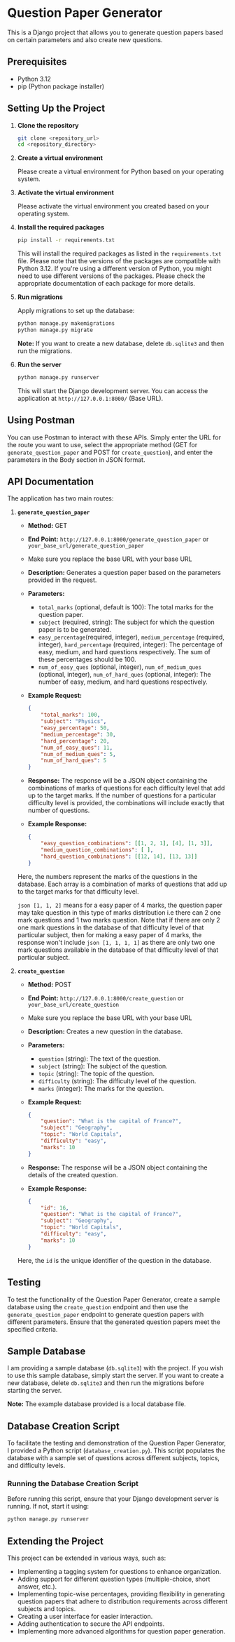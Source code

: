 # Question Paper Generator

This is a Django project that allows you to generate question papers based on certain parameters and also create new questions.

## Prerequisites

- Python 3.12
- pip (Python package installer)

## Setting Up the Project

1. **Clone the repository**

    ```bash
    git clone <repository_url>
    cd <repository_directory>
    ```

2. **Create a virtual environment**

    Please create a virtual environment for Python based on your operating system.

3. **Activate the virtual environment**

    Please activate the virtual environment you created based on your operating system.

4. **Install the required packages**

    ```bash
    pip install -r requirements.txt
    ```

    This will install the required packages as listed in the `requirements.txt` file. Please note that the versions of the packages are compatible with Python 3.12. If you're using a different version of Python, you might need to use different versions of the packages. Please check the appropriate documentation of each package for more details.

5. **Run migrations**

    Apply migrations to set up the database:

    ```bash
    python manage.py makemigrations
    python manage.py migrate
    ```

    **Note:** If you want to create a new database, delete `db.sqlite3` and then run the migrations.

6. **Run the server**

    ```bash
    python manage.py runserver
    ```

    This will start the Django development server. You can access the application at `http://127.0.0.1:8000/` (Base URL).

## Using Postman
You can use Postman to interact with these APIs. Simply enter the URL for the route you want to use, select the appropriate method (GET for `generate_question_paper` and POST for `create_question`), and enter the parameters in the Body section in JSON format.

## API Documentation

The application has two main routes:

1. **`generate_question_paper`**

    - **Method:** GET
    - **End Point:** `http://127.0.0.1:8000/generate_question_paper` or `your_base_url/generate_question_paper`
    - Make sure you replace the base URL with your base URL
    - **Description:** Generates a question paper based on the parameters provided in the request.
    - **Parameters:**
        - `total_marks` (optional, default is 100): The total marks for the question paper.
        - `subject` (required, string): The subject for which the question paper is to be generated.
        - `easy_percentage`(required, integer), `medium_percentage` (required, integer), `hard_percentage` (required, integer): The percentage of easy, medium, and hard questions respectively. The sum of these percentages should be 100.
        - `num_of_easy_ques` (optional, integer), `num_of_medium_ques` (optional, integer), `num_of_hard_ques` (optional, integer): The number of easy, medium, and hard questions respectively.

    - **Example Request:**
        ```json
        {
            "total_marks": 100,
            "subject": "Physics",
            "easy_percentage": 50,
            "medium_percentage": 30,
            "hard_percentage": 20,
            "num_of_easy_ques": 11,
            "num_of_medium_ques": 5,
            "num_of_hard_ques": 5
        }
        ```

    - **Response:** The response will be a JSON object containing the combinations of marks of questions for each difficulty level that add up to the target marks. If the number of questions for a particular difficulty level is provided, the combinations will include exactly that number of questions.

    - **Example Response:**
        ```json
        {
            "easy_question_combinations": [[1, 2, 1], [4], [1, 3]],
            "medium_question_combinations": [ ],
            "hard_question_combinations": [[12, 14], [13, 13]]
        }
        ```
    Here, the numbers represent the marks of the questions in the database. Each array is a combination of marks of questions that add up to the target marks for that difficulty level.

    ```json [1, 1, 2]``` means for a easy paper of 4 marks, the question paper may take question in this type of marks distribution i.e there can 2 one mark questions and 1 two marks question. Note that if there are only 2 one mark questions in the database of that difficulty level of that particular subject, then for making a easy paper of 4 marks, the response won't include ```json [1, 1, 1, 1]``` as there are only two one mark questions available in the database of that difficulty level of that particular subject.

2. **`create_question`**

    - **Method:** POST
    - **End Point:** `http://127.0.0.1:8000/create_question` or `your_base_url/create_question`
    - Make sure you replace the base URL with your base URL
    - **Description:** Creates a new question in the database.
    - **Parameters:**
        - `question` (string): The text of the question.
        - `subject` (string): The subject of the question.
        - `topic` (string): The topic of the question.
        - `difficulty` (string): The difficulty level of the question.
        - `marks` (integer): The marks for the question.

    - **Example Request:**
        ```json
        {
            "question": "What is the capital of France?",
            "subject": "Geography",
            "topic": "World Capitals",
            "difficulty": "easy",
            "marks": 10
        }
        ```
    - **Response:** The response will be a JSON object containing the details of the created question.

    - **Example Response:**
        ```json
        {
            "id": 16,
            "question": "What is the capital of France?",
            "subject": "Geography",
            "topic": "World Capitals",
            "difficulty": "easy",
            "marks": 10
        }
        ```
    Here, the `id` is the unique identifier of the question in the database.

## Testing

To test the functionality of the Question Paper Generator, create a sample database using the `create_question` endpoint and then use the `generate_question_paper` endpoint to generate question papers with different parameters. Ensure that the generated question papers meet the specified criteria.

## Sample Database

I am providing a sample database (`db.sqlite3`) with the project. If you wish to use this sample database, simply start the server. If you want to create a new database, delete `db.sqlite3` and then run the migrations before starting the server.

**Note:** The example database provided is a local database file.

## Database Creation Script

To facilitate the testing and demonstration of the Question Paper Generator, I provided a Python script (`database_creation.py`). This script populates the database with a sample set of questions across different subjects, topics, and difficulty levels.

### Running the Database Creation Script

Before running this script, ensure that your Django development server is running. If not, start it using:

```bash
python manage.py runserver
```

## Extending the Project

This project can be extended in various ways, such as:

- Implementing a tagging system for questions to enhance organization.
- Adding support for different question types (multiple-choice, short answer, etc.).
- Implementing topic-wise percentages, providing flexibility in generating question papers that adhere to distribution requirements across different subjects and topics.
- Creating a user interface for easier interaction.
- Adding authentication to secure the API endpoints.
- Implementing more advanced algorithms for question paper generation.